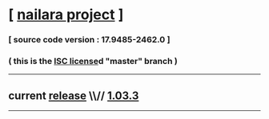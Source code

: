 
# [ [nailara project](http://www.nailara.net/) ]

### [ source code version : 17.9485-2462.0 ]

### ( this is the [ISC license](license)d "master" branch )
---
## current [release](https://github.com/anotherlink/nailara/releases) \\\\// [1.03.3](https://github.com/anotherlink/nailara/releases/tag/1.03.3)
---
